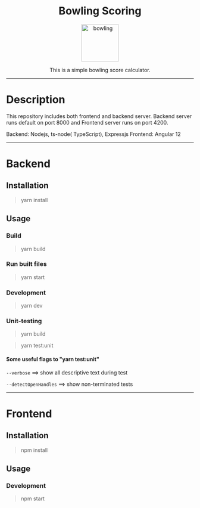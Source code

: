 # <div align="center"> Bowling Scoring </div>
<div align="center">

<img src="https://www.svgrepo.com/show/288030/bowling.svg" height="100" alt="bowling">

This is a simple bowling score calculator. 


</div>

***
# Description
This repository includes both frontend and backend server. Backend server runs default on port 8000 and
Frontend server runs on port 4200.

Backend: Nodejs, ts-node( TypeScript), Expressjs
Frontend: Angular 12

***
# Backend

## Installation 

>yarn install


## Usage
### Build
> yarn build

### Run built files
> yarn start

### Development 
> yarn dev

### Unit-testing
> yarn build

> yarn test:unit

#### Some useful flags to "yarn test:unit"
`--verbose`           ==> show all descriptive text during test

`--detectOpenHandles` ==> show non-terminated tests 


***
# Frontend
## Installation

>npm install


## Usage

### Development
> npm start

